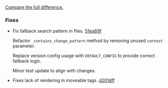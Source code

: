 [Compare the full difference.](https://github.com/callowayproject/bump-my-version/compare/1.1.0...1.1.1)

### Fixes

- Fix fallback search pattern in files. [51ea69f](https://github.com/callowayproject/bump-my-version/commit/51ea69ffb0c31fd311f386a35e27dc0eee0da3d6)
    
  Refactor `_contains_change_pattern` method by removing unused `context` parameter.

  Replace version config usage with `DEFAULT_CONFIG` to provide correct fallback logic.

  Minor test update to align with changes.
- Fixes lack of rendering in moveable tags. [d201dff](https://github.com/callowayproject/bump-my-version/commit/d201dffb4f96fc58d946451f4799194869316ca4)
    
